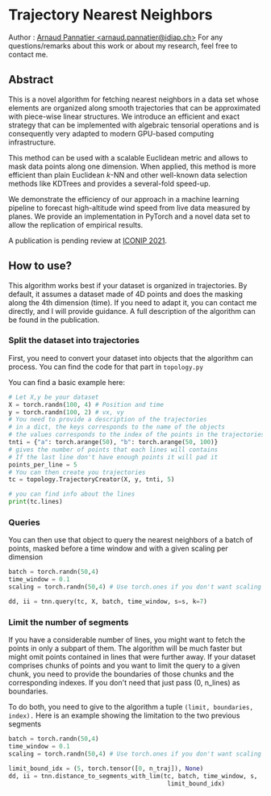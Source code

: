 # Trajectory Nearest Neighbors

Author : [Arnaud Pannatier \<arnaud.pannatier@idiap.ch\>](mailto:arnaud.pannatier@idiap.ch)
For any questions/remarks about this work or about my research, feel free to contact me.

## Abstract

This is a novel algorithm for fetching nearest neighbors in a data set whose elements are organized along smooth trajectories that can be approximated with piece-wise linear structures.
We introduce an efficient and exact strategy that can be implemented with algebraic tensorial operations and is consequently very adapted to modern GPU-based computing infrastructure.

This method can be used with a scalable Euclidean metric and allows to mask data points along one dimension.
When applied, this method is more efficient than plain Euclidean $k$-NN and other well-known data selection methods like KDTrees and provides a several-fold speed-up.

We demonstrate the efficiency of our approach in a machine learning pipeline to forecast high-altitude wind speed from live data measured by planes. We provide an implementation in PyTorch and a novel data set to allow the replication of empirical results.

A publication is pending review at [ICONIP 2021](https://iconip2021.apnns.org/).

## How to use?

This algorithm works best if your dataset is organized in trajectories.
By default, it assumes a dataset made of 4D points and does the masking along the 4th dimension (time).
If you need to adapt it, you can contact me directly, and I will provide guidance.
A full description of the algorithm can be found in the publication.

### Split the dataset into trajectories

First, you need to convert your dataset into objects that the algorithm can process.
You can find the code for that part in `topology.py`

You can find a basic example here:

```python
# Let X,y be your dataset
X = torch.randn(100, 4) # Position and time
y = torch.randn(100, 2) # vx, vy
# You need to provide a description of the trajectories
# in a dict, the keys corresponds to the name of the objects
# the values corresponds to the index of the points in the trajectories
tnti = {"a": torch.arange(50), "b": torch.arange(50, 100)}
# gives the number of points that each lines will contains
# If the last line don't have enough points it will pad it
points_per_line = 5
# You can then create you trajectories
tc = topology.TrajectoryCreator(X, y, tnti, 5)

# you can find info about the lines
print(tc.lines)
```

### Queries

You can then use that object to query the nearest neighbors of a batch of points, masked before a time window and with a given scaling per dimension

```python
batch = torch.randn(50,4)
time_window = 0.1
scaling = torch.randn(50,4) # Use torch.ones if you don't want scaling

dd, ii = tnn.query(tc, X, batch, time_window, s=s, k=7)
```

### Limit the number of segments

If you have a considerable number of lines, you might want to fetch the points in only
a subpart of them. The algorithm will be much faster but might omit points contained in lines that were further away.
If your dataset comprises chunks of points and you want to limit the query to a given chunk, you need to provide the boundaries of those chunks and the corresponding indexes. If you don't need that just pass (0, n_lines) as boundaries.

To do both, you need to give to the algorithm a tuple `(limit, boundaries, index).`
Here is an example showing the limitation to the two previous segments

```python
batch = torch.randn(50,4)
time_window = 0.1
scaling = torch.randn(50,4) # Use torch.ones if you don't want scaling

limit_bound_idx = (5, torch.tensor([0, n_traj]), None)
dd, ii = tnn.distance_to_segments_with_lim(tc, batch, time_window, s,
                                            limit_bound_idx)
```

